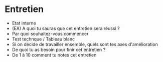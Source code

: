 # Entretien
  - Etat interne
  - (EA) A quoi tu sauras que cet entretien sera réussi ?
  - Par quoi souhaitez-vous commencer
  - Test technque / Tableau blanc
  - Si on décide de travailler ensemble, quels sont tes axes d'amélioration
  - De quoi tu as besoin pour finir cet entretien ?
  - De 1 à 10 comment tu notes cet entretien